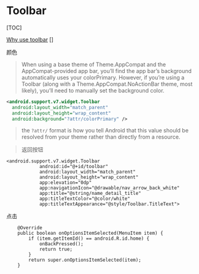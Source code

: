 # Toolbar

[TOC]

[Why use toolbar](https://stackoverflow.com/questions/27238433/when-should-one-use-theme-appcompat-vs-themeoverlay-appcompat)
[]

颜色

> When using a base theme of Theme.AppCompat and the AppCompat-provided app bar, you’ll find the app bar’s background automatically uses your colorPrimary. However, if you’re using a Toolbar (along with a Theme.AppCompat.NoActionBar theme, most likely), you’ll need to manually set the background color.

```xml
<android.support.v7.widget.Toolbar
  android:layout_width="match_parent"
  android:layout_height="wrap_content"
  android:background="?attr/colorPrimary" />
```

> the `?attr/` format is how you tell Android that this value should be resolved from your theme rather than directly from a resource.


> 返回按钮

```
<android.support.v7.widget.Toolbar
            android:id="@+id/toolbar"
            android:layout_width="match_parent"
            android:layout_height="wrap_content"
            app:elevation="0dp"
            app:navigationIcon="@drawable/nav_arrow_back_white"
            app:title="@string/name_detail_title"
            app:titleTextColor="@color/white"
            app:titleTextAppearance="@style/Toolbar.TitleText">
```

点击

```
    @Override
    public boolean onOptionsItemSelected(MenuItem item) {
        if (item.getItemId() == android.R.id.home) {
            onBackPressed();
            return true;
        }
        return super.onOptionsItemSelected(item);
    }

```

